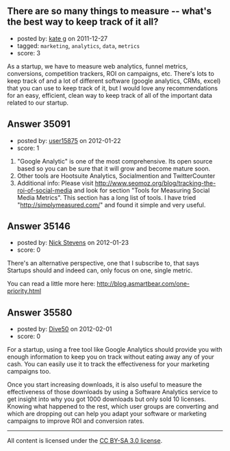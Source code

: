 ## There are so many things to measure -- what's the best way to keep track of it all?

- posted by: [kate g](https://stackexchange.com/users/-1/15254-kate-g) on 2011-12-27
- tagged: `marketing`, `analytics`, `data`, `metrics`
- score: 3

As a startup, we have to measure web analytics, funnel metrics, conversions, competition trackers, ROI on campaigns, etc.  There's lots to keep track of and a lot of different software (google analytics, CRMs, excel) that you can use to keep track of it, but I would love any recommendations for an easy, efficient, clean way to keep track of all of the important data related to our startup.  


## Answer 35091

- posted by: [user15875](https://stackexchange.com/users/-1/15875-user15875) on 2012-01-22
- score: 1

1. "Google Analytic" is one of the most comprehensive. Its open source based so you can be sure that it will grow and become mature soon.
2. Other tools are Hootsuite Analytics, Socialmention and TwitterCounter
3. Additional info: Please visit http://www.seomoz.org/blog/tracking-the-roi-of-social-media and look for section "Tools for Measuring Social Media Metrics". This section has a long list of tools. I have tried "http://simplymeasured.com/" and found it simple and very useful.







## Answer 35146

- posted by: [Nick Stevens](https://stackexchange.com/users/-1/15902-nick-stevens) on 2012-01-23
- score: 0

There's an alternative perspective, one that I subscribe to, that says Startups should and indeed can, only focus on one, single metric.

You can read a little more here: http://blog.asmartbear.com/one-priority.html


## Answer 35580

- posted by: [Dive50](https://stackexchange.com/users/-1/16138-dive50) on 2012-02-01
- score: 0

For a startup, using a free tool like Google Analytics should provide you with enough information to keep you on track without eating away any of your cash. You can easily use it to track the effectiveness for your marketing campaigns too.

Once you start increasing downloads, it is also useful to measure the effectiveness of those downloads by using a Software Analytics service to get insight into why you got 1000 downloads but only sold 10 licenses. Knowing what happened to the rest, which user groups are converting and which are dropping out can help you adapt your software or marketing campaigns to improve ROI and conversion rates.



---

All content is licensed under the [CC BY-SA 3.0 license](https://creativecommons.org/licenses/by-sa/3.0/).

